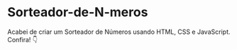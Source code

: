 # Sorteador-de-N-meros
Acabei de criar um Sorteador de Números usando HTML, CSS e JavaScript. Confira! 👇
